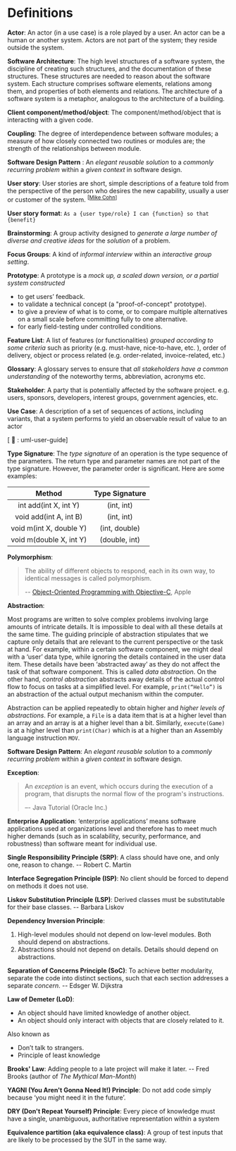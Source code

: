 <link rel="stylesheet" href="{{baseUrl}}/css/textbook.css">

<div class="website-content">

# Definitions

<div id="def-actor">

**Actor**: An actor (in a use case) is a role played by a user.  An actor can be a human or another system. Actors are not part of the system; they reside outside the system.

</div>

<div id="def-architecture">

**Software Architecture**: The high level structures of a software system, the discipline of creating such structures, and the documentation of these structures. These structures are needed to reason about the software system. Each structure comprises software elements, relations among them, and properties of both elements and relations. The architecture of a software system is a metaphor, analogous to the architecture of a building.

</div>

<div id="def-client-code">

**Client component/method/object**: The component/method/object that is interacting with a given code.

</div>

<div id="def-coupling">

**Coupling**: The degree of interdependence between software modules; a measure of how closely connected two routines or modules are; the strength of the relationships between module.

</div>

<div id="def-se-design-pattern">

**Software Design Pattern** : An _elegant reusable solution_ to a _commonly recurring problem_ within a _given context_ in software design.

</div>

<div id="def-user-story">

**User story**: User stories are short, simple descriptions of a feature told from the perspective of the person who desires the new capability, usually a user or customer of the system. <sup>[[Mike Cohn](https://www.mountaingoatsoftware.com/agile/user-stories)]

</div>

<div id="def-user-story-format">

**User story format**: `As a {user type/role} I can {function} so that {benefit}`

</div>

<div id="def-brainstorming">

**Brainstorming**: A group activity designed to _generate a large number of diverse and creative ideas_ for the _solution_ of a problem.

</div>

<div id="def-focus-group">

**Focus Groups**: A kind of _informal interview_ within an _interactive group setting_.

</div>

<div id="def-prototyping">

**Prototype**: A prototype is a _mock up, a scaled down version, or a partial system constructed_

*	to get users’ feedback.
*	to validate a technical concept (a "proof-of-concept" prototype).
*	to give a preview of what is to come, or to compare multiple alternatives on a small scale before committing fully to one alternative.
*	for early field-testing under controlled conditions.

</div>

<div id="def-feature-list">

**Feature List**: A list of features (or functionalities) _grouped according to some criteria_ such as priority (e.g. must-have, nice-to-have, etc. ), order of delivery, object or process related (e.g. order-related, invoice-related, etc.)

</div>

<div id="def-glossary">

**Glossary**: A glossary serves to ensure that _all stakeholders have a common understanding_ of the noteworthy terms, abbreviation, acronyms etc.

</div>

<div id="def-stakeholder">

**Stakeholder**: A party that is potentially affected by the software project. e.g. users, sponsors, developers, interest groups, government agencies, etc.

</div>

<div id="def-use-case">

**Use Case**: A description of a set of sequences of actions, including variants, that a system performs to yield an observable result of value to an
<popover effect="fade" placement="top" >actor
  <span slot="content"><include src="./definitions.md#def-actor" inline /></span>
</popover>

<span class="pull-right">[ :book: : <popover effect="fade" placement="top" >uml-user-guide<span slot="content"><include src="./references.md#uml-user-guide" inline/></span></popover>]</span>

</div>

<div id="def-type-signature">

**Type Signature**: The _type signature_ of an operation is the type sequence of the parameters. The return type and parameter names are not part of the type signature. However, the parameter order is significant. Here are some examples:

| Method                         | Type Signature        |
| :----------------------------: | :-------------------: |
| int add(int X, int Y)          | (int, int)            |
| void add(int A, int B)         | (int, int)            |
| void m(int X, double Y)        | (int, double)         |
| void m(double X, int Y)        | (double, int)         |

</div>

<div id="def-polymorphism">

**Polymorphism**:

> The ability of different objects to respond, each in its own way, to identical messages is called polymorphism.
>
> -- [Object-Oriented Programming with Objective-C](https://developer.apple.com/library/content/documentation/Cocoa/Conceptual/OOP_ObjC/), Apple

</div>

<div id="def-abstraction">

**Abstraction**:

Most programs are written to solve complex problems involving large amounts of intricate details. It is impossible to deal with all these details at the same time.  The guiding principle of abstraction stipulates that we capture only details that are relevant to the current perspective or the task at hand. For example, within a certain software component, we might deal with a ‘user’ data type, while ignoring the details contained in the user data item. These details have been ‘abstracted away’ as they do not affect the task of that software component. This is called _data abstraction_. On the other hand, _control abstraction_ abstracts away details of the actual control flow to focus on tasks at a simplified level. For example, `print(“Hello”)` is an abstraction of the actual output mechanism within the computer.

Abstraction can be applied repeatedly to obtain higher and _higher levels of abstractions_. For example, a `File` is a data item that is at a higher level than an array and an array is at a higher level than a bit. Similarly, `execute(Game)` is at a higher level than `print(Char)` which is at a higher than an Assembly language instruction `MOV`.

</div>

<div id="def-software-design-pattern">

**Software Design Pattern**: An _elegant reusable solution_ to a _commonly recurring problem_ within a _given context_ in software design.

</div>

<div id="def-exception">

**Exception**:
> An _exception_ is an event, which occurs during the execution of a program, that disrupts the normal flow of the program's instructions.
>
> –- Java Tutorial (Oracle Inc.)

</div>

<div id="def-enterprise-application">

**Enterprise Application**: ‘enterprise applications’ means software applications used at organizations level and therefore has to meet much higher demands (such as in scalability, security, performance, and robustness) than software meant for individual use.

</div>

<div id="def-single-responsibility-principle">

**Single Responsibility Principle (SRP)**: A class should have one, and only one, reason to change. -- Robert C. Martin

</div>

<div id="def-interface-segregation-principle">

**Interface Segregation Principle (ISP)**: No client should be forced to depend on methods it does not use.

</div>

<div id="def-liskov-substitution-principle">

**Liskov Substitution Principle (LSP)**: Derived classes must be substitutable for their base classes. -- Barbara Liskov

</div>

<div id="def-dependency-inversion-principle">

**Dependency Inversion Principle**:

1. High-level modules should not depend on low-level modules. Both should depend on abstractions.
2. Abstractions should not depend on details. Details should depend on abstractions.

</div>

<div id="def-separation-concerns-principle">

**Separation of Concerns Principle (SoC)**: To achieve better modularity, separate the code into distinct sections, such that each section addresses a separate _concern_. -- Edsger W. Dijkstra

</div>

<div id="def-law-of-demeter">

**Law of Demeter (LoD)**:

* An object should have limited knowledge of another object.
* An object should only interact with objects that are closely related to it.

Also known as

* Don’t talk to strangers.
* Principle of least knowledge

</div>

<div id="def-brooks-law">

**Brooks' Law**: Adding people to a late project will make it later. -- Fred Brooks (author of _The Mythical Man-Month_)

</div>

<div id="def-yagni-principle">

**YAGNI (You Aren't Gonna Need It!) Principle**: Do not add code simply because ‘you might need it in the future’.

</div>

<div id="def-dry-principle">

**DRY (Don't Repeat Yourself) Principle**: Every piece of knowledge must have a single, unambiguous, authoritative representation within a system

</div>

<div id="def-equivalence-partition">

**Equivalence partition (aka equivalence class)**: A group of test inputs that are likely to be processed by the SUT in the same way.

</div>

</div>
